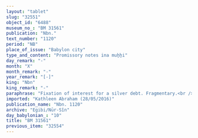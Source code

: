 ```yaml
---
layout: "tablet"
slug: "32551"
object_id: "6488"
museum_no_: "BM 31561"
publication: "Nbn."
text_number: "1120"
period: "NB"
place_of_issue: "Babylon city"
type_and_content: "Promissory notes ina muẖẖi"
day_remark: "-"
month: "X"
month_remark: "-"
year_remark: "[-]"
king: "Nbn"
king_remark: "-"
paraphrase: "Fixation of interest for a silver debt. Fragmentary.<br /> <strong>B</strong>&nbsp;owes <em>1/2 </em>minas of silver to&nbsp;<strong>A</strong>, on which he should pay interest, apparently a yearly interest of 20%&nbsp;<em>on a monthly basis</em>.&nbsp;A large &nbsp;part of the tablet is broken off. Names of (at least) <em>4 </em>w<em>itnesses </em>and the scribe [..]-zēru/Nab&ucirc;-&scaron;umu-iddin//Nādin-&scaron;ē&rsquo;im<em>.</em><br /> <br /> <strong>A</strong>&nbsp;=&nbsp;Itti-Marduk-balāṯu/Nab&ucirc;-ahhē-iddin//Egibi;&nbsp;<strong>B</strong>&nbsp;=&nbsp;Nab&ucirc;-&scaron;umu-ukīn/Nab&ucirc;-zēru-ukīn//&hellip;"
imported: "Kathleen Abraham (28/05/2016)"
publication_name: "Nbn. 1120"
archive: "Egibi/Nūr-Sîn"
day_babylonian_: "10"
title: "BM 31561"
previous_item: "32554"
---
```

